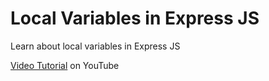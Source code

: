 # Local Variables in Express JS

Learn about local variables in Express JS

[Video Tutorial](https://youtu.be/IuqhkjkcXbo) on YouTube

